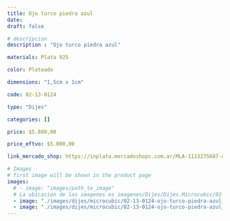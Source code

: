 ```yaml
---
title: Ojo turco piedra azul
date: 
draft: false

# descripcion
description : "Ojo turco piedra azul"

materials: Plata 925

color: Plateado

dimensions: "1,5cm x 1cm"

code: 02-13-0124

type: "Dijes"

categories: []

price: $5.880,00

price_eftvo: $5.000,00

link_mercado_shop: https://inplata.mercadoshops.com.ar/MLA-1113275687-dije-de-plata-ojo-turco-piedra-azul-_JM

# Images
# first image will be shown in the product page
images:
  # - image: "images/path_to_image"
  # La ubicacion de las imagenes es imagenes/Dijes/Dijes.Microcubic/02-13-0124-ojo-turco-piedra-azul
  - image: "./images/dijes/microcubic/02-13-0124-ojo-turco-piedra-azul_a.JPG"
  - image: "./images/dijes/microcubic/02-13-0124-ojo-turco-piedra-azul_b.JPG"
---
```


